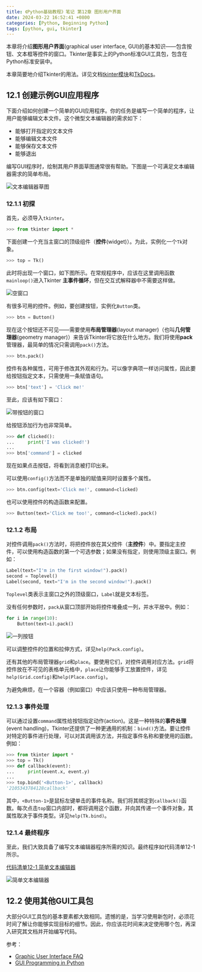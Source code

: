 ```yaml
---
title: 《Python基础教程》笔记 第12章 图形用户界面
date: 2024-03-22 16:52:41 +0800
categories: [Python, Beginning Python]
tags: [python, gui, tkinter]
---
```

本章将介绍**图形用户界面**(graphical user interface, GUI)的基本知识——包含按钮、文本框等控件的窗口。Tkinter是事实上的Python标准GUI工具包，包含在Python标准安装中。

本章简要地介绍Tkinter的用法。详见文档[tkinter模块](https://docs.python.org/3/library/tkinter.html)和[TkDocs](https://tkdocs.com/)。

## 12.1 创建示例GUI应用程序
下面介绍如何创建一个简单的GUI应用程序。你的任务是编写一个简单的程序，让用户能够编辑文本文件。这个微型文本编辑器的需求如下：
* 能够打开指定的文本文件
* 能够编辑文本文件
* 能够保存文本文件
* 能够退出

编写GUI程序时，绘制其用户界面草图通常很有帮助。下图是一个可满足文本编辑器需求的简单布局。

![文本编辑器草图](/assets/images/python-note-ch12-graphical-user-interfaces/文本编辑器草图.png)

### 12.1.1 初探
首先，必须导入`tkinter`。

```python
>>> from tkinter import *
```

下面创建一个充当主窗口的顶级组件（**控件**(widget)）。为此，实例化一个`Tk`对象。

```python
>>> top = Tk()
```

此时将出现一个窗口，如下图所示。在常规程序中，应该在这里调用函数`mainloop()`进入Tkinter **主事件循环**，但在交互式解释器中不需要这样做。

![空窗口](/assets/images/python-note-ch12-graphical-user-interfaces/空窗口.png)

有很多可用的控件。例如，要创建按钮，实例化`Button`类。

```python
>>> btn = Button()
```

现在这个按钮还不可见——需要使用**布局管理器**(layout manager)（也叫**几何管理器**(geometry manager)）来告诉Tkinter将它放在什么地方。我们将使用**pack**管理器，最简单的情况只需调用`pack()`方法。

```python
>>> btn.pack()
```

控件有各种属性，可用于修改其外观和行为。可以像字典项一样访问属性，因此要给按钮指定文本，只需使用一条赋值语句。

```python
>>> btn['text'] = 'Click me!'
```

至此，应该有如下窗口：

![带按钮的窗口](/assets/images/python-note-ch12-graphical-user-interfaces/带按钮的窗口.png)

给按钮添加行为也非常简单。

```python
>>> def clicked():
...     print('I was clicked!')
...
>>> btn['command'] = clicked
```

现在如果点击按钮，将看到消息被打印出来。

可以使用`config()`方法而不是单独的赋值来同时设置多个属性。

```python
>>> btn.config(text='Click me!', command=clicked)
```

也可以使用控件的构造函数来配置。

```python
>>> Button(text='Click me too!', command=clicked).pack()
```

### 12.1.2 布局
对控件调用`pack()`方法时，将把控件放在其父控件（**主控件**）中。要指定主控件，可以使用构造函数的第一个可选参数；如果没有指定，则使用顶级主窗口。例如：

```python
Label(text="I'm in the first window!").pack()
second = Toplevel()
Label(second, text="I'm in the second window!").pack()
```

`Toplevel`类表示主窗口之外的顶级窗口，`Label`就是文本标签。

没有任何参数时，`pack`从窗口顶部开始将控件堆叠成一列，并水平居中。例如：

```python
for i in range(10):
    Button(text=i).pack()
```

![一列按钮](/assets/images/python-note-ch12-graphical-user-interfaces/一列按钮.png)

可以调整控件的位置和拉伸方式，详见`help(Pack.config)`。

还有其他的布局管理器`grid`和`place`。要使用它们，对控件调用对应方法。`grid`将控件放在不可见的表格单元格中，`place`让你能够手工放置控件，详见`help(Grid.config)`和`help(Place.config)`。

为避免麻烦，在一个容器（例如窗口）中应该只使用一种布局管理器。

### 12.1.3 事件处理
可以通过设置`command`属性给按钮指定动作(action)。这是一种特殊的**事件处理**(event handling)，Tkinter还提供了一种更通用的机制：`bind()`方法。要让控件对特定的事件进行处理，可以对其调用该方法，并指定事件名称和要使用的函数。例如：

```python
>>> from tkinter import *
>>> top = Tk()
>>> def callback(event):
...     print(event.x, event.y)
...
>>> top.bind('<Button-1>', callback)
'2105343784128callback'
```

其中，`<Button-1>`是鼠标左键单击的事件名称。我们将其绑定到`callback()`函数。每次点击`top`窗口内部时，都将调用这个函数，并向其传递一个事件对象，其属性取决于事件类型。详见`help(Tk.bind)`。

### 12.1.4 最终程序
至此，我们大致具备了编写文本编辑器程序所需的知识。最终程序如代码清单12-1所示。

[代码清单12-1 简单文本编辑器](https://github.com/ZZy979/Beginning-Python-code/blob/main/ch12/text_editor.py)

![简单文本编辑器](/assets/images/python-note-ch12-graphical-user-interfaces/简单文本编辑器.png)

## 12.2 使用其他GUI工具包
大部分GUI工具包的基本要素都大致相同。遗憾的是，当学习使用新包时，必须花时间了解让你能够实现目标的细节。因此，你应该花时间来决定使用哪个包，再深入研究其文档并开始编写代码。

参考：
* [Graphic User Interface FAQ](https://docs.python.org/3/faq/gui.html)
* [GUI Programming in Python](https://wiki.python.org/moin/GuiProgramming)
